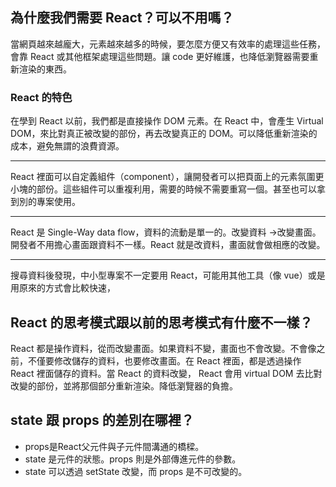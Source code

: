 ## 為什麼我們需要 React？可以不用嗎？
當網頁越來越龐大，元素越來越多的時候，要怎麼方便又有效率的處理這些任務，會靠 React 或其他框架處理這些問題。讓 code 更好維護，也降低瀏覽器需要重新渲染的東西。
### React 的特色
在學到 React 以前，我們都是直接操作 DOM 元素。在 React 中，會產生 Virtual DOM，來比對真正被改變的部份，再去改變真正的 DOM。可以降低重新渲染的成本，避免無謂的浪費資源。

---

React 裡面可以自定義組件（component），讓開發者可以把頁面上的元素氛圍更小塊的部份。這些組件可以重複利用，需要的時候不需要重寫一個。甚至也可以拿到別的專案使用。

---

React 是 Single-Way data flow，資料的流動是單一的。改變資料 ->改變畫面。開發者不用擔心畫面跟資料不一樣。React 就是改資料，畫面就會做相應的改變。

---

搜尋資料後發現，中小型專案不一定要用 React，可能用其他工具（像 vue）或是用原來的方式會比較快速，

## React 的思考模式跟以前的思考模式有什麼不一樣？

React 都是操作資料，從而改變畫面。如果資料不變，畫面也不會改變。不會像之前，不僅要修改儲存的資料，也要修改畫面。在 React 裡面，都是透過操作 React 裡面儲存的資料。當 React 的資料改變， React 會用 virtual DOM 去比對改變的部份，並將那個部分重新渲染。降低瀏覽器的負擔。

## state 跟 props 的差別在哪裡？
* props是React父元件與子元件間溝通的橋樑。
* state 是元件的狀態。props 則是外部傳進元件的參數。
* state 可以透過 setState 改變，而 props 是不可改變的。



